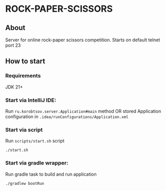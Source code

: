 # ROCK-PAPER-SCISSORS
## About
Server for online rock-paper scissors competition. Starts on default telnet port 23


## How to start

### Requirements

JDK 21+

### Start via IntelliJ IDE:

Run `ru.korobtsov.server.Application#main` method OR stored Application configuration
in `.idea/runConfigurations/Application.xml`

### Start via script

Run `scripts/start.sh` script
```shell
./start.sh
```

### Start via  gradle wrapper:

Run gradle task to build and run application
``` shell
./gradlew bootRun
```